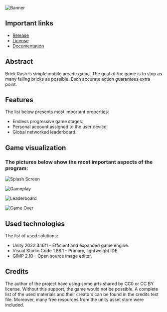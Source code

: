 ![Banner](./Media/Banner.png)

## Important links
* [Release](https://github.com/Macix97/brick-rush/releases)
* [License](https://github.com/Macix97/brick-rush/blob/main/LICENSE.txt)
* [Documentation](https://github.com/Macix97/brick-rush/tree/main/Docs/BrickRushV1.0.pdf)

## Abstract

Brick Rush is simple mobile arcade game. The goal of the game is to stop as many falling bricks as possible. Each accurate action guarantees extra point.

## Features

The list below presents most important properties:
* Endless progressive game stages.
* Personal account assigned to the user device.
* Global networked leaderboard.

## Game visualization

### The pictures below show the most important aspects of the program:

![Splash Screen](./Media/SplashScreen.png)

![Gameplay](./Media/Gameplay.png)

![Leaderboard](./Media/Leaderboard.png)

![Game Over](./Media/GameOver.png)

## Used technologies

The list of used solutions:
* Unity 2022.3.16f1 - Efficient and expanded game engine.
* Visual Studio Code 1.88.1 - Primary, lightweight IDE.
* GIMP 2.10 - Open source image editor.

## Credits

The author of the project have using some arts shared by CC0 or CC BY license. Without this support, the game would not be possible. A complete list of the used materials and their creators can be found in the credits text file. Moreover, many free resources from the unity asset store were included.